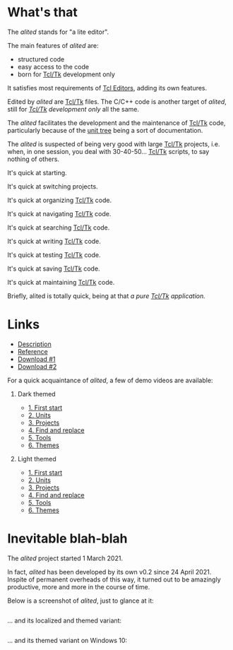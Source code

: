 # What's that

The *alited* stands for "a lite editor".

The main features of *alited* are:

  * structured code
  * easy access to the code
  * born for [Tcl/Tk](https://wiki.tcl-lang.org/) development only

It satisfies most requirements of [Tcl Editors](https://wiki.tcl-lang.org/Tcl+Editors), adding its own features.

Edited by *alited* are [Tcl/Tk](https://wiki.tcl-lang.org/) files. The C/C++ code is another target of *alited*, still for *[Tcl/Tk](https://wiki.tcl-lang.org/) development only* all the same.

The *alited* facilitates the development and the maintenance of [Tcl/Tk](https://wiki.tcl-lang.org/) code, particularly because of the [unit tree](https://github.com/aplsimple/alited/releases/download/2.Units_alited-1.3/2.Units_alited-1.3-light.mp4) being a sort of documentation.

The *alited* is suspected of being very good with large [Tcl/Tk](https://wiki.tcl-lang.org/) projects, i.e. when, in one session, you deal with 30-40-50... [Tcl/Tk](https://wiki.tcl-lang.org/) scripts, to say nothing of others.

It's quick at starting.

It's quick at switching projects.

It's quick at organizing [Tcl/Tk](https://wiki.tcl-lang.org/) code.

It's quick at navigating [Tcl/Tk](https://wiki.tcl-lang.org/) code.

It's quick at searching [Tcl/Tk](https://wiki.tcl-lang.org/) code.

It's quick at writing [Tcl/Tk](https://wiki.tcl-lang.org/) code.

It's quick at testing [Tcl/Tk](https://wiki.tcl-lang.org/) code.

It's quick at saving [Tcl/Tk](https://wiki.tcl-lang.org/) code.

It's quick at maintaining [Tcl/Tk](https://wiki.tcl-lang.org/) code.

Briefly, alited is totally quick, being at that *a pure [Tcl/Tk](https://wiki.tcl-lang.org/) application.*

# Links

   * [Description](https://aplsimple.github.io/en/tcl/alited)
   * [Reference](https://aplsimple.github.io/en/tcl/alited/alited.html)
   * [Download #1](https://chiselapp.com/user/aplsimple/repository/alited/download)
   * [Download #2](https://github.com/aplsimple/alited)

For a quick acquaintance of *alited*, a few of demo videos are available:

1. Dark themed

   * [1. First start](https://github.com/aplsimple/alited/releases/download/1.Start_alited-1.3/1.Start_alited-1.3-dark.mp4)
   * [2. Units](https://github.com/aplsimple/alited/releases/download/2.Units_alited-1.3/2.Units_alited-1.3-dark.mp4)
   * [3. Projects](https://github.com/aplsimple/alited/releases/download/3.Projects_alited-1.3/3.Projects_alited-1.3-dark.mp4)
   * [4. Find and replace](https://github.com/aplsimple/alited/releases/download/4.Find_alited-1.3/4.Find_alited-1.3-dark.mp4)
   * [5. Tools](https://github.com/aplsimple/alited/releases/download/5.Tools_alited-1.3/5.Tools_alited-1.3-dark.mp4)
   * [6. Themes](https://github.com/aplsimple/alited/releases/download/6.Themes_alited-1.3/6.Themes_alited-1.3-dark.mp4)

2. Light themed

   * [1. First start](https://github.com/aplsimple/alited/releases/download/1.Start_alited-1.3/1.Start_alited-1.3-light.mp4)
   * [2. Units](https://github.com/aplsimple/alited/releases/download/2.Units_alited-1.3/2.Units_alited-1.3-light.mp4)
   * [3. Projects](https://github.com/aplsimple/alited/releases/download/3.Projects_alited-1.3/3.Projects_alited-1.3-light.mp4)
   * [4. Find and replace](https://github.com/aplsimple/alited/releases/download/4.Find_alited-1.3/4.Find_alited-1.3-light.mp4)
   * [5. Tools](https://github.com/aplsimple/alited/releases/download/5.Tools_alited-1.3/5.Tools_alited-1.3-light.mp4)
   * [6. Themes](https://github.com/aplsimple/alited/releases/download/6.Themes_alited-1.3/6.Themes_alited-1.3-light.mp4)

# Inevitable blah-blah

The *alited* project started 1 March 2021.

In fact, *alited* has been developed by its own v0.2 since 24 April 2021. Inspite of permanent overheads of this way, it turned out to be amazingly productive, more and more in the course of time.

Below is a screenshot of *alited*, just to glance at it:

<img src="https://aplsimple.github.io/en/tcl/alited/files/alited-en.png" class="media" alt="">

... and its localized and themed variant:

<img src="https://aplsimple.github.io/en/tcl/alited/files/alited-ru.png" class="media" alt="">

... and its themed variant on Windows 10:

<img src="https://aplsimple.github.io/en/tcl/alited/files/alited-win10.png" class="media" alt="">
